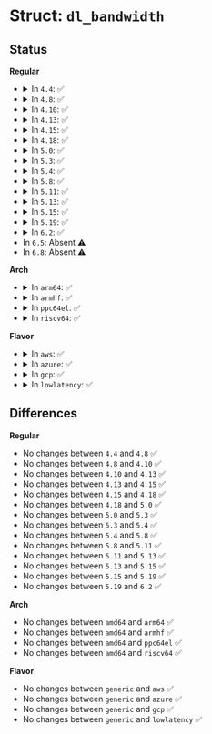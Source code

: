 # Struct: <code>dl_bandwidth</code>

## Status
<b>Regular</b>
<ul>
<li>
<details>
<summary>In <code>4.4</code>: ✅</summary>

```c
struct dl_bandwidth {
    raw_spinlock_t dl_runtime_lock;
    u64 dl_runtime;
    u64 dl_period;
};
```
</details>
</li>
<li>
<details>
<summary>In <code>4.8</code>: ✅</summary>

```c
struct dl_bandwidth {
    raw_spinlock_t dl_runtime_lock;
    u64 dl_runtime;
    u64 dl_period;
};
```
</details>
</li>
<li>
<details>
<summary>In <code>4.10</code>: ✅</summary>

```c
struct dl_bandwidth {
    raw_spinlock_t dl_runtime_lock;
    u64 dl_runtime;
    u64 dl_period;
};
```
</details>
</li>
<li>
<details>
<summary>In <code>4.13</code>: ✅</summary>

```c
struct dl_bandwidth {
    raw_spinlock_t dl_runtime_lock;
    u64 dl_runtime;
    u64 dl_period;
};
```
</details>
</li>
<li>
<details>
<summary>In <code>4.15</code>: ✅</summary>

```c
struct dl_bandwidth {
    raw_spinlock_t dl_runtime_lock;
    u64 dl_runtime;
    u64 dl_period;
};
```
</details>
</li>
<li>
<details>
<summary>In <code>4.18</code>: ✅</summary>

```c
struct dl_bandwidth {
    raw_spinlock_t dl_runtime_lock;
    u64 dl_runtime;
    u64 dl_period;
};
```
</details>
</li>
<li>
<details>
<summary>In <code>5.0</code>: ✅</summary>

```c
struct dl_bandwidth {
    raw_spinlock_t dl_runtime_lock;
    u64 dl_runtime;
    u64 dl_period;
};
```
</details>
</li>
<li>
<details>
<summary>In <code>5.3</code>: ✅</summary>

```c
struct dl_bandwidth {
    raw_spinlock_t dl_runtime_lock;
    u64 dl_runtime;
    u64 dl_period;
};
```
</details>
</li>
<li>
<details>
<summary>In <code>5.4</code>: ✅</summary>

```c
struct dl_bandwidth {
    raw_spinlock_t dl_runtime_lock;
    u64 dl_runtime;
    u64 dl_period;
};
```
</details>
</li>
<li>
<details>
<summary>In <code>5.8</code>: ✅</summary>

```c
struct dl_bandwidth {
    raw_spinlock_t dl_runtime_lock;
    u64 dl_runtime;
    u64 dl_period;
};
```
</details>
</li>
<li>
<details>
<summary>In <code>5.11</code>: ✅</summary>

```c
struct dl_bandwidth {
    raw_spinlock_t dl_runtime_lock;
    u64 dl_runtime;
    u64 dl_period;
};
```
</details>
</li>
<li>
<details>
<summary>In <code>5.13</code>: ✅</summary>

```c
struct dl_bandwidth {
    raw_spinlock_t dl_runtime_lock;
    u64 dl_runtime;
    u64 dl_period;
};
```
</details>
</li>
<li>
<details>
<summary>In <code>5.15</code>: ✅</summary>

```c
struct dl_bandwidth {
    raw_spinlock_t dl_runtime_lock;
    u64 dl_runtime;
    u64 dl_period;
};
```
</details>
</li>
<li>
<details>
<summary>In <code>5.19</code>: ✅</summary>

```c
struct dl_bandwidth {
    raw_spinlock_t dl_runtime_lock;
    u64 dl_runtime;
    u64 dl_period;
};
```
</details>
</li>
<li>
<details>
<summary>In <code>6.2</code>: ✅</summary>

```c
struct dl_bandwidth {
    raw_spinlock_t dl_runtime_lock;
    u64 dl_runtime;
    u64 dl_period;
};
```
</details>
</li>
<li>
In <code>6.5</code>: Absent ⚠️
</li>
<li>
In <code>6.8</code>: Absent ⚠️
</li>
</ul>
<b>Arch</b>
<ul>
<li>
<details>
<summary>In <code>arm64</code>: ✅</summary>

```c
struct dl_bandwidth {
    raw_spinlock_t dl_runtime_lock;
    u64 dl_runtime;
    u64 dl_period;
};
```
</details>
</li>
<li>
<details>
<summary>In <code>armhf</code>: ✅</summary>

```c
struct dl_bandwidth {
    raw_spinlock_t dl_runtime_lock;
    u64 dl_runtime;
    u64 dl_period;
};
```
</details>
</li>
<li>
<details>
<summary>In <code>ppc64el</code>: ✅</summary>

```c
struct dl_bandwidth {
    raw_spinlock_t dl_runtime_lock;
    u64 dl_runtime;
    u64 dl_period;
};
```
</details>
</li>
<li>
<details>
<summary>In <code>riscv64</code>: ✅</summary>

```c
struct dl_bandwidth {
    raw_spinlock_t dl_runtime_lock;
    u64 dl_runtime;
    u64 dl_period;
};
```
</details>
</li>
</ul>
<b>Flavor</b>
<ul>
<li>
<details>
<summary>In <code>aws</code>: ✅</summary>

```c
struct dl_bandwidth {
    raw_spinlock_t dl_runtime_lock;
    u64 dl_runtime;
    u64 dl_period;
};
```
</details>
</li>
<li>
<details>
<summary>In <code>azure</code>: ✅</summary>

```c
struct dl_bandwidth {
    raw_spinlock_t dl_runtime_lock;
    u64 dl_runtime;
    u64 dl_period;
};
```
</details>
</li>
<li>
<details>
<summary>In <code>gcp</code>: ✅</summary>

```c
struct dl_bandwidth {
    raw_spinlock_t dl_runtime_lock;
    u64 dl_runtime;
    u64 dl_period;
};
```
</details>
</li>
<li>
<details>
<summary>In <code>lowlatency</code>: ✅</summary>

```c
struct dl_bandwidth {
    raw_spinlock_t dl_runtime_lock;
    u64 dl_runtime;
    u64 dl_period;
};
```
</details>
</li>
</ul>

## Differences
<b>Regular</b>
<ul>
<li>
No changes between <code>4.4</code> and <code>4.8</code> ✅
</li>
<li>
No changes between <code>4.8</code> and <code>4.10</code> ✅
</li>
<li>
No changes between <code>4.10</code> and <code>4.13</code> ✅
</li>
<li>
No changes between <code>4.13</code> and <code>4.15</code> ✅
</li>
<li>
No changes between <code>4.15</code> and <code>4.18</code> ✅
</li>
<li>
No changes between <code>4.18</code> and <code>5.0</code> ✅
</li>
<li>
No changes between <code>5.0</code> and <code>5.3</code> ✅
</li>
<li>
No changes between <code>5.3</code> and <code>5.4</code> ✅
</li>
<li>
No changes between <code>5.4</code> and <code>5.8</code> ✅
</li>
<li>
No changes between <code>5.8</code> and <code>5.11</code> ✅
</li>
<li>
No changes between <code>5.11</code> and <code>5.13</code> ✅
</li>
<li>
No changes between <code>5.13</code> and <code>5.15</code> ✅
</li>
<li>
No changes between <code>5.15</code> and <code>5.19</code> ✅
</li>
<li>
No changes between <code>5.19</code> and <code>6.2</code> ✅
</li>
</ul>
<b>Arch</b>
<ul>
<li>
No changes between <code>amd64</code> and <code>arm64</code> ✅
</li>
<li>
No changes between <code>amd64</code> and <code>armhf</code> ✅
</li>
<li>
No changes between <code>amd64</code> and <code>ppc64el</code> ✅
</li>
<li>
No changes between <code>amd64</code> and <code>riscv64</code> ✅
</li>
</ul>
<b>Flavor</b>
<ul>
<li>
No changes between <code>generic</code> and <code>aws</code> ✅
</li>
<li>
No changes between <code>generic</code> and <code>azure</code> ✅
</li>
<li>
No changes between <code>generic</code> and <code>gcp</code> ✅
</li>
<li>
No changes between <code>generic</code> and <code>lowlatency</code> ✅
</li>
</ul>
